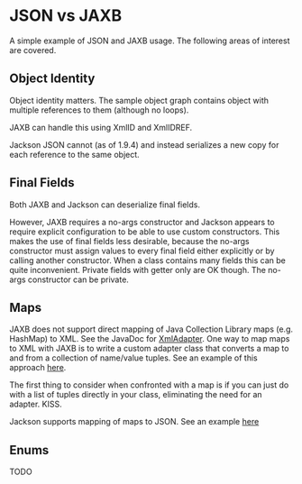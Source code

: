# JSON vs JAXB

A simple example of JSON and JAXB usage. The following areas of interest are covered.

## Object Identity

Object identity matters. The sample object graph contains object with multiple references to them (although no loops).

JAXB can handle this using XmlID and XmlIDREF.

Jackson JSON cannot (as of 1.9.4) and instead serializes a new copy for each reference to the same object.

## Final Fields

Both JAXB and Jackson can deserialize final fields.

However, JAXB requires a no-args constructor and Jackson appears to require explicit configuration to be able to use custom constructors. This makes the use of final fields less desirable, because the no-args constructor must assign values to every final field either explicitly or by calling another constructor. When a class contains many fields this can be quite inconvenient. Private fields with getter only are OK though.  The no-args constructor can be private.

## Maps

JAXB does not support direct mapping of Java Collection Library maps (e.g. HashMap) to XML. 
See the JavaDoc for [XmlAdapter](http://docs.oracle.com/javase/6/docs/api/javax/xml/bind/annotation/adapters/XmlAdapter.html).
One way to map maps to XML with JAXB is to write a custom adapter class that converts a map to and from a collection of name/value tuples. 
See an example of this approach [here](http://www.mail-archive.com/cxf-user@incubator.apache.org/msg04723.html).

The first thing to consider when confronted with a map is if you can just do with a list of tuples directly in your class, eliminating the need for an adapter. KISS.

Jackson supports mapping of maps to JSON. See an example [here](http://www.mail-archive.com/cxf-user@incubator.apache.org/msg04723.html)

## Enums

TODO